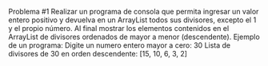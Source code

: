 Problema #1
Realizar un programa de consola que permita ingresar
un valor entero positivo y devuelva en un ArrayList
todos sus divisores, excepto el 1 y el propio número.
Al final mostrar los elementos contenidos en el
ArrayList de divisores ordenados de mayor a menor
(descendente).
Ejemplo de un programa:
Digite un numero entero mayor a cero: 30
Lista de divisores de 30 en orden descendente:
[15, 10, 6, 3, 2]
